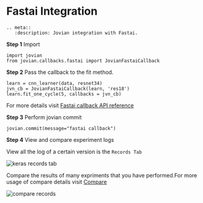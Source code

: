 # Fastai Integration

```eval_rst
.. meta::
   :description: Jovian integration with Fastai.
```

**Step 1** Import

```
import jovian
from jovian.callbacks.fastai import JovianFastaiCallback
```

**Step 2** Pass the callback to the fit method.

```
learn = cnn_learner(data, resnet34)
jvn_cb = JovianFastaiCallback(learn, 'res18')
learn.fit_one_cycle(5, callbacks = jvn_cb)
```

For more details visit [Fastai callback API reference](../callbacks/fastai)

**Step 3** Perform jovian commit

```
jovian.commit(message="fastai callback")
```

**Step 4** View and compare experiment logs

View all the log of a certain version is the `Records Tab`

<img src="https://imgur.com/FJenNc1.png" class="screenshot" alt="keras records tab">

Compare the results of many expriments that you have performed.For more usage of compare details visit [Compare](../user-guide/compare)

<img src="https://i.imgur.com/m9zlfTJ.gif" class="screenshot" alt="compare records">
